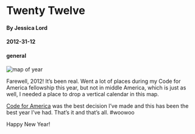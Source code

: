 # Twenty Twelve
#### By Jessica Lord
#### 2012-31-12
#### general

![map of year](http://jlord.s3.amazonaws.com/wp-content/uploads/map-of-year-szd.png)

Farewell, 2012! It&#8217;s been real. Went a lot of places during my Code for America fellowship this year, but not in middle America, which is just as well, I needed a place to drop a vertical calendar in this map.

<a title="Code for America" href="http://www.codeforamerica.org" target="_blank">Code for America</a> was the best decision I&#8217;ve made and this has been the best year I&#8217;ve had. That&#8217;s it and that&#8217;s all. #woowoo

Happy New Year!